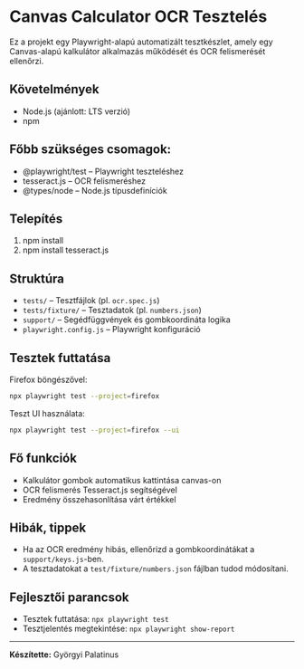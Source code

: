 # Canvas Calculator OCR Tesztelés

Ez a projekt egy Playwright-alapú automatizált tesztkészlet, amely egy Canvas-alapú kalkulátor alkalmazás működését és OCR felismerését ellenőrzi.

## Követelmények

- Node.js (ajánlott: LTS verzió)
- npm

## Főbb szükséges csomagok:

- @playwright/test – Playwright teszteléshez
- tesseract.js – OCR felismeréshez
- @types/node – Node.js típusdefiníciók 

## Telepítés

1. npm install
2. npm install tesseract.js


## Struktúra

- `tests/` – Tesztfájlok (pl. `ocr.spec.js`)
- `tests/fixture/` – Tesztadatok (pl. `numbers.json`)
- `support/` – Segédfüggvények és gombkoordináta logika
- `playwright.config.js` – Playwright konfiguráció

## Tesztek futtatása

Firefox böngészővel:
```sh
npx playwright test --project=firefox
```

Teszt UI használata:
```sh
npx playwright test --project=firefox --ui
```

## Fő funkciók

- Kalkulátor gombok automatikus kattintása canvas-on
- OCR felismerés Tesseract.js segítségével
- Eredmény összehasonlítása várt értékkel

## Hibák, tippek

- Ha az OCR eredmény hibás, ellenőrizd a gombkoordinátákat a `support/keys.js`-ben.
- A tesztadatokat a `test/fixture/numbers.json` fájlban tudod módosítani.

## Fejlesztői parancsok

- Tesztek futtatása: `npx playwright test`
- Tesztjelentés megtekintése: `npx playwright show-report`

---

**Készítette:** Györgyi Palatinus  